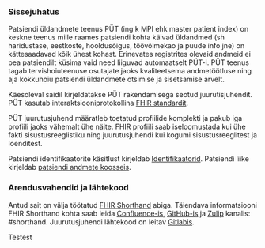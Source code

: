 
### Sissejuhatus 

Patsiendi üldandmete teenus PÜT (ing k MPI ehk master patient index) on keskne teenus mille raames patsiendi kohta käivad üldandmed 
(sh haridustase, eestkoste, hooldusõigus, töövõimekao ja puude info jne) on kättesaadavad kõik ühest kohast. Erinevates registrites olevaid andmeid ei pea patsiendilt küsima vaid need liiguvad automaatselt PÜT-i. PÜT teenus tagab tervishoiuteenuse osutajate jaoks kvaliteetsema andmetöötluse ning aja kokkuhoiu patsiendi üldandmete otsimise ja sisetsamise arvelt. 

Käesoleval saidil kirjeldatakse PÜT rakendamisega seotud juurutisjuhendit. PÜT kasutab interaktsiooniprotokollina [FHIR 
standardit](http://fhir.hl7.org). 

PÜT juurutusjuhend määratleb toetatud profiilide komplekti ja pakub iga profiili jaoks vähemalt ühe näite.
FHIR profiili saab iseloomustada kui ühe fakti sisustusreeglistiku ning juurutusjuhendi kui kogumi sisustusreeglitest ja loenditest.

Patsiendi identifikaatorite käsitlust kirjeldab [Identifikaatorid](identifiers.html).
Patsiendi liike kirjeldab [patsiendi andmete koosseis](patient.html).


### Arendusvahendid ja lähtekood

Antud sait on välja töötatud [FHIR Shorthand](https://build.fhir.org/ig/HL7/fhir-shorthand) abiga.
Täiendava informatsiooni FHIR Shorthand kohta saab leida [Confluence-is](https://confluence.hl7.org/display/FHIRI/FHIR+Shorthand), [GitHub-is](https://github.com/HL7/fhir-shorthand) ja [Zulip](https://chat.fhir.org) kanalis: #shorthand.
Juurutusjuhendi lähtekood on leitav [Gitlabis](https://gitlab.com/kodality/ig/ig-mpi).

Testest
